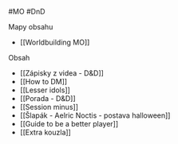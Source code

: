#MO #DnD

Mapy obsahu
- [[Worldbuilding MO]]

Obsah
- [[Zápisky z videa - D&D]]
- [[How to DM]]
- [[Lesser idols]]
- [[Porada - D&D]]
- [[Session minus]]
- [[Šlapák - Aelric Noctis - postava halloween]]
- [[Guide to be a better player]]
- [[Extra kouzla]]